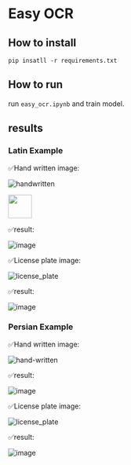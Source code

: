 # Easy OCR

## How to install
```
pip insatll -r requirements.txt
```

## How to run

run  ```easy_ocr.ipynb``` and train model.

## results

### Latin Example

✅Hand written image:

![handwritten](https://github.com/SajedehGharabadian/Deep_Learning_Pylearn7/assets/76538787/09efc312-bbba-4bd6-b169-f4af9b855db7)

<img src="[https://github.com/favicon.ico](https://github.com/SajedehGharabadian/Deep_Learning_Pylearn7/assets/76538787/09efc312-bbba-4bd6-b169-f4af9b855db7)" width="48">


✅result: 

![image](https://github.com/SajedehGharabadian/Deep_Learning_Pylearn7/assets/76538787/197f86fa-9a21-4419-a7a7-eb3066d8ca12)


✅License plate image:

![license_plate](https://github.com/SajedehGharabadian/Deep_Learning_Pylearn7/assets/76538787/dc83da8e-7396-4bc6-bf21-da15830065de)

✅result:

![image](https://github.com/SajedehGharabadian/Deep_Learning_Pylearn7/assets/76538787/c5b540de-bcc7-464a-a35d-8a57f3daa826)

### Persian Example

✅Hand written image:

![hand-written](https://github.com/SajedehGharabadian/Deep_Learning_Pylearn7/assets/76538787/e67088bf-7d8e-40e4-84e3-e1ce07d6659c)

✅result:

![image](https://github.com/SajedehGharabadian/Deep_Learning_Pylearn7/assets/76538787/c4fd96ec-bb42-4820-b746-d37352bae69c)


✅License plate image:

![license_plate](https://github.com/SajedehGharabadian/Deep_Learning_Pylearn7/assets/76538787/f9be119a-dfb2-40a4-a4bd-7c6c22ecc12b)

✅result:

![image](https://github.com/SajedehGharabadian/Deep_Learning_Pylearn7/assets/76538787/70482adb-bbaa-4e59-9c4d-4dfb18b04073)
